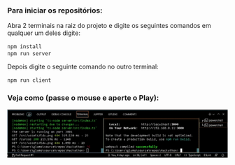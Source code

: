 ### Para iniciar os repositórios:

Abra 2 terminais na raiz do projeto e digite os seguintes comandos em qualquer um deles digite:  
```
npm install
npm run server
```

Depois digite o seguinte comando no outro terminal:  
```
npm run client
```

### Veja como (passe o mouse e aperte o Play):  

![How to Run](https://github.com/Giunossauro/Hackathon/blob/master/How-to-Run.gif)